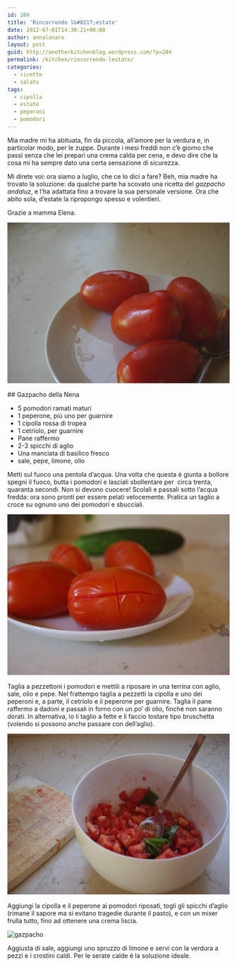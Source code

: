 ```yaml
---
id: 284
title: 'Rincorrendo l&#8217;estate'
date: 2012-07-01T14:30:21+00:00
author: annalanaro
layout: post
guid: http://anotherkitchenblog.wordpress.com/?p=284
permalink: /kitchen/rincorrendo-lestate/
categories:
  - ricette
  - salato
tags:
  - cipolla
  - estate
  - peperoni
  - pomodori
---
```

Mia madre mi ha abituata, fin da piccola, all&#8217;amore per la verdura e, in particolar modo, per le zuppe. Durante i mesi freddi non c&#8217;è giorno che passi senza che lei prepari una crema calda per cena, e devo dire che la cosa mi ha sempre dato una certa sensazione di sicurezza.

Mi direte voi: ora siamo a luglio, che ce lo dici a fare? Beh, mia madre ha trovato la soluzione: da qualche parte ha scovato una ricetta del _gazpacho andaluz_, e l&#8217;ha adattata fino a trovare la sua personale versione. Ora che abito sola, d&#8217;estate la ripropongo spesso e volentieri.
  
Grazie a mamma Elena.

<img title="pomodori" src="/wp-content/uploads/2012/07/pom.jpg" alt="" width="545" height="364" />
  
## Gazpacho della Nena

* 5 pomodori ramati maturi
* 1 peperone, più uno per guarnire
* 1 cipolla rossa di tropea
* 1 cetriolo, per guarnire
* Pane raffermo
* 2-3 spicchi di aglio
* Una manciata di basilico fresco
* sale, pepe, limone, olio

Metti sul fuoco una pentola d&#8217;acqua. Una volta che questa è giunta a bollore spegni il fuoco, butta i pomodori e lasciali sbollentare per  circa trenta, quaranta secondi. Non si devono cuocere! Scolali e passali sotto l&#8217;acqua fredda: ora sono pronti per essere pelati velocemente. Pratica un taglio a croce su ognuno uno dei pomodori e sbucciali.

<img title="pomodori croce" src="/wp-content/uploads/2012/07/pomcroce.jpg" alt="pomodori croce" width="545" height="364" />

Taglia a pezzettoni i pomodori e mettili a riposare in una terrina con aglio, sale, olio e pepe. Nel frattempo taglia a pezzetti la cipolla e uno dei peperoni e, a parte, il cetriolo e il peperone per guarnire. Taglia il pane raffermo a dadoni e passali in forno con un po&#8217; di olio, finché non saranno dorati. In alternativa, io li taglio a fette e li faccio tostare tipo bruschetta (volendo si possono anche passare con dell&#8217;aglio).

<img title="pomodori+olio" src="/wp-content/uploads/2012/07/pomolio.jpg" alt="pomodori+olio" width="545" height="364" />

Aggiungi la cipolla e il peperone ai pomodori riposati, togli gli spicchi d&#8217;aglio (rimane il sapore ma si evitano tragedie durante il pasto), e con un mixer frulla tutto, fino ad ottenere una crema liscia.

<img title="gazpacho" src="/wp-content/uploads/2012/07/gazpacho1.jpg" alt="gazpacho" width="545" height="364" />

Aggiusta di sale, aggiungi uno spruzzo di limone e servi con la verdura a pezzi e i crostini caldi. Per le serate calde è la soluzione ideale.